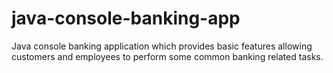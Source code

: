 # java-console-banking-app
Java console banking application which provides basic features allowing customers and employees to perform some common banking related tasks.
